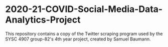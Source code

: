# 2020-21-COVID-Social-Media-Data-Analytics-Project

This repository contains a copy of the Twitter scraping program used by the SYSC 4907 group-82's 4th year project, created by Samuel Baumann.

